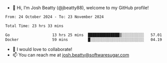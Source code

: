 - 👋 Hi, I’m Josh Beatty (@jbeatty88), welcome to my GitHub profile!

<!--START_SECTION:waka-->

```txt
From: 24 October 2024 - To: 23 November 2024

Total Time: 23 hrs 33 mins

Go                   13 hrs 25 mins  ██████████████▒░░░░░░░░░░   57.01 %
Docker               59 mins         █░░░░░░░░░░░░░░░░░░░░░░░░   04.19 %
```

<!--END_SECTION:waka-->

- 💞️ I would love to collaborate!
- 📫 You can reach me at josh.beatty@softwaresugar.com

<!---
jbeatty88/jbeatty88 is a ✨ special ✨ repository because its `README.md` (this file) appears on your GitHub profile.
You can click the Preview link to take a look at your changes.
--->

